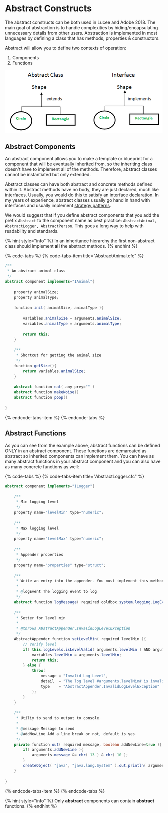 # Abstract Constructs

The abstract constructs can be both used in Lucee and Adobe 2018.  The main goal of abstraction is to handle complexities by hiding/encapsulating unnecessary details from other users.  Abstraction is implemented in most languages by defining a class that has methods, properties & constructors.  

Abstract will allow you to define two contexts of operation:

1. Components
2. Functions

![](../../.gitbook/assets/abstract-class-vs-interface.png)

## Abstract Components

An abstract component allows you to make a template or blueprint for a component that will be eventually inherited from, so the inheriting class doesn't have to implement all of the methods.  Therefore, abstract classes cannot be instantiated but only extended.

Abstract classes can have both abstract and concrete methods defined within it.  Abstract methods have no body, they are just declared, much like interfaces.  Usually, you would do this to satisfy an interface declaration.  In my years of experience, abstract classes usually go hand in hand with interfaces and usually implement [strategy patterns](https://en.wikipedia.org/wiki/Strategy_pattern).

We would suggest that if you define abstract components that you add the prefix `Abstract` to the component name as best practice: `AbstractAnimal, AbstractLogger, AbstractPerson`. This goes a long way to help with readability and standards.

{% hint style="info" %}
In an inheritance hierarchy the first non-abstract class should implement **all** the abstract methods. 
{% endhint %}

{% code-tabs %}
{% code-tabs-item title="AbstractAnimal.cfc" %}
```java
/**
 * An abstract animal class
 */
abstract component implements="IAnimal"{
	
	property animalSize;
	property animalType;
	
	function init( animalSize, animalType ){
		
		variables.animalSize = arguments.animalSize;
		variables.animalType = arguments.animalType;
		
		return this;
	}
	
	/**
	 * Shortcut for getting the animal size
	 */
	function getSize(){
		return variables.animalSize;
	}
	
	abstract function eat( any prey="" )
	abstract function makeNoise()
	abstract function poop()
	
}
```
{% endcode-tabs-item %}
{% endcode-tabs %}

## Abstract Functions

As you can see from the example above, abstract functions can be defined ONLY in an abstract component.  These functions are demarcated as abstract so inherited components can implement them.  You can have as many abstract functions in your abstract component and you can also have as many concrete functions as well:

{% code-tabs %}
{% code-tabs-item title="AbstractLogger.cfc" %}
```java
abstract component implements="ILogger"{
   
    /**
	 * Min logging level
	 */
	property name="levelMin" type="numeric";

	/**
	 * Max logging level
	 */
	property name="levelMax" type="numeric";

	/**
	 * Appender properties
	 */
	property name="properties" type="struct";
	
	/**
	 * Write an entry into the appender. You must implement this method yourself.
	 *
	 * @logEvent The logging event to log
	 */
	abstract function logMessage( required coldbox.system.logging.LogEvent logEvent )
	
	/**
	 * Setter for level min
	 *
	 * @throws AbstractAppender.InvalidLogLevelException
	 */
	AbstractAppender function setLevelMin( required levelMin ){
		// Verify level
		if( this.logLevels.isLevelValid( arguments.levelMin ) AND arguments.levelMin lte getLevelMax() ){
			variables.levelMin = arguments.levelMin;
			return this;
		} else {
			throw(
				message = "Invalid Log Level",
				detail  = "The log level #arguments.levelMin# is invalid or greater than the levelMax (#getLevelMax()#). Valid log levels are from 0 to 5",
				type    = "AbstractAppender.InvalidLogLevelException"
			);
		}
	} 
	
	/**
	 * Utiliy to send to output to console.
	 *
	 * @message Message to send
	 * @addNewLine Add a line break or not, default is yes
	 */
	private function out( required message, boolean addNewLine=true ){
		if( arguments.addNewLine ){
			arguments.message &= chr( 13 ) & chr( 10 );
		}
		createObject( "java", "java.lang.System" ).out.println( arguments.message );
	}
            
}
```
{% endcode-tabs-item %}
{% endcode-tabs %}

{% hint style="info" %}
Only **abstract** components can contain **abstract** functions.
{% endhint %}



